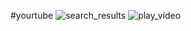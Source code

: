 #yourtube
![search_results](https://cloud.githubusercontent.com/assets/7423576/20980884/3b26930e-bc67-11e6-8709-302aa399dd9f.png)
![play_video](https://cloud.githubusercontent.com/assets/7423576/20980883/3b203dc4-bc67-11e6-87c0-6c6745ef87ae.png)

